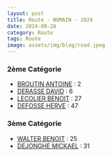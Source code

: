 ```yaml
---
layout: post
title: Route - NOMAIN - 2024
date: 2024-09-28
category: Route
tags: Route
image: assets/img/blog/road.jpeg
---
```



### 2ème Catégorie
- [BROUTIN ANTOINE](https://teamspecializedlille.github.io/works/broutinantoine) : 2
- [DERASSE DAVID](https://teamspecializedlille.github.io/works/derassedavid) : 6
- [LECOLIER BENOIT](https://teamspecializedlille.github.io/works/lecolierbenoit) : 27
- [DEFOSSE HERVE](https://teamspecializedlille.github.io/works/defosseherve) : 47

### 3ème Catégorie
- [WALTER BENOIT](https://teamspecializedlille.github.io/works/walterbenoit) : 25
- [DEJONGHE MICKAEL](https://teamspecializedlille.github.io/works/dejonghemickael) : 31
